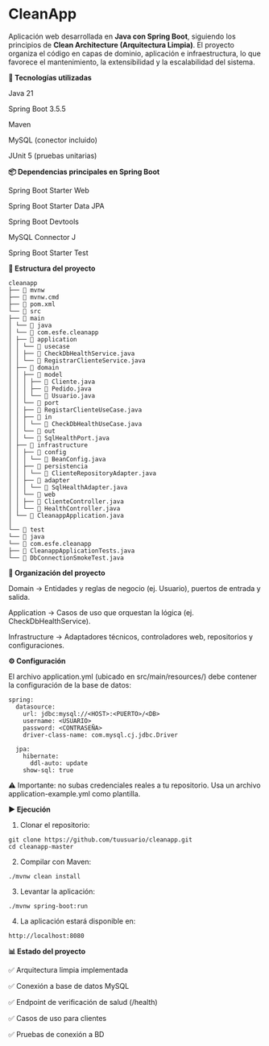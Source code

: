 # CleanApp

Aplicación web desarrollada en **Java con Spring Boot**, siguiendo los principios de **Clean Architecture (Arquitectura Limpia)**.
El proyecto organiza el código en capas de dominio, aplicación e infraestructura, lo que favorece el mantenimiento, la extensibilidad y la escalabilidad del sistema.

**🚀 Tecnologías utilizadas**

Java 21

Spring Boot 3.5.5

Maven

MySQL (conector incluido)

JUnit 5 (pruebas unitarias)

**📦 Dependencias principales en Spring Boot**

Spring Boot Starter Web

Spring Boot Starter Data JPA

Spring Boot Devtools

MySQL Connector J

Spring Boot Starter Test

**📂 Estructura del proyecto**
```
cleanapp
├── 📄 mvnw
├── 📄 mvnw.cmd
├── 📄 pom.xml
└── 📁 src
├── 📁 main
│ └── 📁 java
│ └── 📁 com.esfe.cleanapp
│ ├── 📁 application
│ │ └── 📁 usecase
│ │ ├── 📄 CheckDbHealthService.java
│ │ └── 📄 RegistrarClienteService.java
│ ├── 📁 domain
│ │ ├── 📁 model
│ │ │ ├── 📄 Cliente.java
│ │ │ ├── 📄 Pedido.java
│ │ │ └── 📄 Usuario.java
│ │ └── 📁 port
│ │ ├── 📄 RegistarClienteUseCase.java
│ │ ├── 📁 in
│ │ │ └── 📄 CheckDbHealthUseCase.java
│ │ └── 📁 out
│ │ └── 📄 SqlHealthPort.java
│ ├── 📁 infrastructure
│ │ ├── 📁 config
│ │ │ └── 📄 BeanConfig.java
│ │ ├── 📁 persistencia
│ │ │ └── 📄 ClienteRepositoryAdapter.java
│ │ ├── 📁 adapter
│ │ │ └── 📄 SqlHealthAdapter.java
│ │ └── 📁 web
│ │ ├── 📄 ClienteController.java
│ │ └── 📄 HealthController.java
│ └── 📄 CleanappApplication.java
│
└── 📁 test
└── 📁 java
└── 📁 com.esfe.cleanapp
├── 📄 CleanappApplicationTests.java
└── 📄 DbConnectionSmokeTest.java
```

**📂 Organización del proyecto**

Domain → Entidades y reglas de negocio (ej. Usuario), puertos de entrada y salida.

Application → Casos de uso que orquestan la lógica (ej. CheckDbHealthService). 

Infrastructure → Adaptadores técnicos, controladores web, repositorios y configuraciones.

**⚙️ Configuración**

El archivo application.yml (ubicado en src/main/resources/) debe contener la configuración de la base de datos:
```
spring:
  datasource:
    url: jdbc:mysql://<HOST>:<PUERTO>/<DB>
    username: <USUARIO>
    password: <CONTRASEÑA>
    driver-class-name: com.mysql.cj.jdbc.Driver

  jpa:
    hibernate:
      ddl-auto: update
    show-sql: true
```
⚠️ Importante: no subas credenciales reales a tu repositorio. Usa un archivo application-example.yml como plantilla.


**▶️ Ejecución**

1. Clonar el repositorio:
```
git clone https://github.com/tuusuario/cleanapp.git
cd cleanapp-master
```

2. Compilar con Maven:
```
./mvnw clean install
```

3. Levantar la aplicación:
```
./mvnw spring-boot:run
```

4. La aplicación estará disponible en:
```
http://localhost:8080
```


**📊 Estado del proyecto**

✅ Arquitectura limpia implementada

✅ Conexión a base de datos MySQL

✅ Endpoint de verificación de salud (/health)

✅ Casos de uso para clientes

✅ Pruebas de conexión a BD
